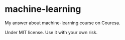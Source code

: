 machine-learning
================
My answer about machine-learning course on Couresa.

Under MIT license. Use it with your own risk. 
